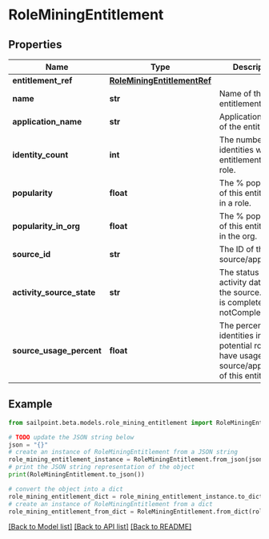 # RoleMiningEntitlement


## Properties

Name | Type | Description | Notes
------------ | ------------- | ------------- | -------------
**entitlement_ref** | [**RoleMiningEntitlementRef**](RoleMiningEntitlementRef.md) |  | [optional] 
**name** | **str** | Name of the entitlement | [optional] 
**application_name** | **str** | Application name of the entitlement | [optional] 
**identity_count** | **int** | The number of identities with this entitlement in a role. | [optional] 
**popularity** | **float** | The % popularity of this entitlement in a role. | [optional] 
**popularity_in_org** | **float** | The % popularity of this entitlement in the org. | [optional] 
**source_id** | **str** | The ID of the source/application. | [optional] 
**activity_source_state** | **str** | The status of activity data for the source.   Value is complete or notComplete. | [optional] 
**source_usage_percent** | **float** | The percentage of identities in the potential role that have usage of the source/application of this entitlement. | [optional] 

## Example

```python
from sailpoint.beta.models.role_mining_entitlement import RoleMiningEntitlement

# TODO update the JSON string below
json = "{}"
# create an instance of RoleMiningEntitlement from a JSON string
role_mining_entitlement_instance = RoleMiningEntitlement.from_json(json)
# print the JSON string representation of the object
print(RoleMiningEntitlement.to_json())

# convert the object into a dict
role_mining_entitlement_dict = role_mining_entitlement_instance.to_dict()
# create an instance of RoleMiningEntitlement from a dict
role_mining_entitlement_from_dict = RoleMiningEntitlement.from_dict(role_mining_entitlement_dict)
```
[[Back to Model list]](../README.md#documentation-for-models) [[Back to API list]](../README.md#documentation-for-api-endpoints) [[Back to README]](../README.md)


